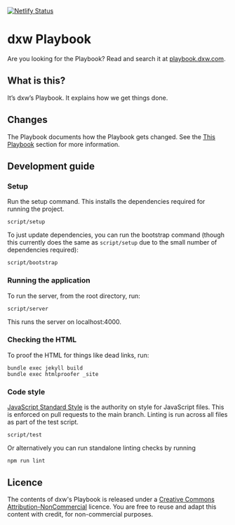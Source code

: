 [![Netlify Status](https://api.netlify.com/api/v1/badges/41bf71b6-221f-47c6-b391-4ac43b0b3b8c/deploy-status)](https://app.netlify.com/sites/laughing-payne-b9fbd2/deploys)

# dxw Playbook

Are you looking for the Playbook? Read and search it at
[playbook.dxw.com](https://playbook.dxw.com).

## What is this?

It’s dxw’s Playbook. It explains how we get things done.

## Changes

The Playbook documents how the Playbook gets changed. See the
[This Playbook](https://playbook.dxw.com/#this-playbook) section for more
information.

## Development guide

### Setup

Run the setup command. This installs the dependencies required for running the
project.

```
script/setup
```

To just update dependencies, you can run the bootstrap command (though this
currently does the same as `script/setup` due to the small number of
dependencies required):

```
script/bootstrap
```

### Running the application

To run the server, from the root directory, run:

```
script/server
```

This runs the server on localhost:4000.

### Checking the HTML

To proof the HTML for things like dead links, run:

```
bundle exec jekyll build
bundle exec htmlproofer _site
```

### Code style

[JavaScript Standard Style](https://standardjs.com/) is the authority on style for JavaScript files. This is enforced on pull requests to the main branch. Linting is run across all files as part of the test script.

```
script/test
```

Or alternatively you can run standalone linting checks by running

```
npm run lint
```

## Licence

The contents of dxw's Playbook is released under a
[Creative Commons Attribution-NonCommercial](https://creativecommons.org/licenses/by-nc/2.0/uk/)
licence. You are free to reuse and adapt this content with credit, for
non-commercial purposes.
